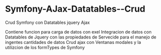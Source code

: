 # Symfony-AJax-Datatables--Crud
Crud Symfony con Datatables jquery Ajax 

Contiene funcion para carga de datos con exel 
Integracion de datos con Datatables de Jquery con las propiedades de Servecide para el manejo de ingentes cantidades de datos 
Crud ajax con Ventanas modales y la utilizcion de los formTypes de Symfony 


